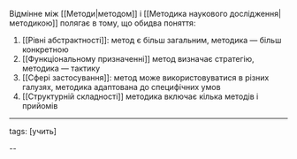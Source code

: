 Відмінне між [[Методи|методом]] і [[Методика наукового дослідження|методикою]]  полягає в тому, що обидва поняття:
1. [[Рівні абстрактності]]: метод є більш загальним, методика — більш
конкретною
2. [[Функціональному призначенні]] метод визначає стратегію, методика —
тактику
3. [[Сфері застосування]]: метод може використовуватися в різних галузях,
методика адаптована до специфічних умов
4. [[Структурній складності]] методика включає кілька методів і прийомів
---
tags: [учить]

--